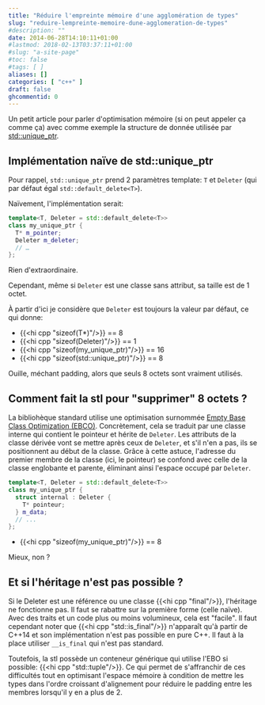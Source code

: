 ```yaml
---
title: "Réduire l'empreinte mémoire d'une agglomération de types"
slug: "reduire-lempreinte-memoire-dune-agglomeration-de-types"
#description: ""
date: 2014-06-28T14:10:11+01:00
#lastmod: 2018-02-13T03:37:11+01:00
#slug: "a-site-page"
#toc: false
#tags: [ ]
aliases: []
categories: [ "c++" ]
draft: false
ghcommentid: 0
---
```


Un petit article pour parler d'optimisation mémoire (si on peut appeler ça comme ça) avec comme exemple la structure de donnée utilisée par [std::unique_ptr](http://en.cppreference.com/w/cpp/memory/unique_ptr).

## Implémentation naïve de std::unique_ptr

Pour rappel, `std::unique_ptr` prend 2 paramètres template: `T` et `Deleter` (qui par défaut égal `std::default_delete<T>`).

Naïvement, l'implémentation serait:

```cpp
template<T, Deleter = std::default_delete<T>>
class my_unique_ptr {
  T* m_pointer;
  Deleter m_deleter;
  // …
};
```

Rien d'extraordinaire.

Cependant, même si `Deleter` est une classe sans attribut, sa taille est de 1 octet.

À partir d'ici je considère que `Deleter` est toujours la valeur par défaut, ce qui donne:

- {{<hi cpp "sizeof(T*)"/>}} == 8
- {{<hi cpp "sizeof(Deleter)"/>}} == 1
- {{<hi cpp "sizeof(my_unique_ptr<T>)"/>}} == 16
- {{<hi cpp "sizeof(std::unique_ptr<T>)"/>}} == 8

Ouille, méchant padding, alors que seuls 8 octets sont vraiment utilisés.

## Comment fait la stl pour "supprimer" 8 octets ?

La bibliohèque standard utilise une optimisation surnommée [Empty Base Class Optimization (EBCO)](http://en.cppreference.com/w/cpp/language/ebo).
Concrètement, cela se traduit par une classe interne qui contient le pointeur et hérite de `Deleter`. Les attributs de la classe dérivée vont se mettre après ceux de `Deleter`, et s'il n'en a pas, ils se positionnent au début de la classe. Grâce à cette astuce, l'adresse du premier membre de la classe (ici, le pointeur) se confond avec celle de la classe englobante et parente, éliminant ainsi l'espace occupé par `Deleter`.

```cpp
template<T, Deleter = std::default_delete<T>>
class my_unique_ptr {
  struct internal : Deleter {
    T* pointeur;
  } m_data;
  // ...
};
```

- {{<hi cpp "sizeof(my_unique_ptr<T>)"/>}} == 8

Mieux, non ?

## Et si l'héritage n'est pas possible ?

Si le Deleter est une référence ou une classe {{<hi cpp "final"/>}}, l'héritage ne fonctionne pas. Il faut se rabattre sur la première forme (celle naïve).
Avec des traits et un code plus ou moins volumineux, cela est "facile".
Il faut cependant noter que {{<hi cpp "std::is_final"/>}} n'apparaît qu'à partir de C++14 et son implémentation n'est pas possible en pure C++.
Il faut à la place utiliser `__is_final` qui n'est pas standard.

Toutefois, la stl possède un conteneur générique qui utilise l'EBO si possible: {{<hi cpp "std::tuple"/>}}. Ce qui permet de s'affranchir de ces difficultés tout en optimisant l'espace mémoire à condition de mettre les types dans l'ordre croissant d'alignement pour réduire le padding entre les membres lorsqu'il y en a plus de 2.
